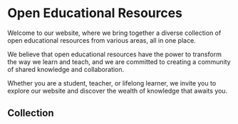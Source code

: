# Open Educational Resources

Welcome to our website, where we bring together a diverse collection of open educational resources from various areas, all in one place.

We believe that open educational resources have the power to transform the way we learn and teach, and we are committed to creating a community of shared knowledge and collaboration.

Whether you are a student, teacher, or lifelong learner, we invite you to explore our website and discover the wealth of knowledge that awaits you.

## Collection

<Resources>
  <Resource
    title="Rehabilitation Technology"
    alt="Legs of a person with an exoskeleton on a treadmill"
    url="https://rehatec.studyathome.technikum-wien.at/"
    src="https://media-hp.technikum-wien.at/media/20221115091102/Titelbild_MGR-1.jpg">
  </Resource>

<Resource
    class="coming-soon"
    title="Coming soon..."
    alt="Gray-scaled placeholder"
    url="https://oer.studyathome.technikum-wien.at/"
    src="https://supercycles.de/wp-content/uploads/2013/05/placeholder.gif">

<!-- src="https://mvz-bietigheim.de/wp-content/uploads/2017/05/placeholder-image10.jpg" -->
<!-- src="https://developers.elementor.com/docs/assets/img/elementor-placeholder-image.png" -->
</Resource>
</Resources>
